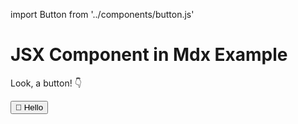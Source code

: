 import Button from '../components/button.js'

# JSX Component in Mdx Example

Look, a button! 👇

<Button>👋 Hello</Button>


